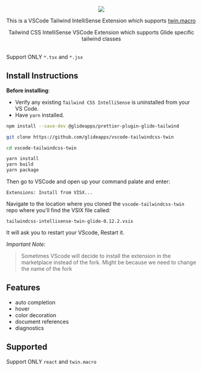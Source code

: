 <p align="center">
  <img src="https://i.imgur.com/U2PIUW2.jpeg">
</p>

This is a VSCode Tailwind IntelliSense Extension which supports [twin.macro](https://github.com/ben-rogerson/twin.macro)

<div align="center">
 Tailwind CSS IntelliSense VSCode Extension which supports Glide specific tailwind classes
</div>

<br>

Support ONLY `*.tsx` and `*.jsx`

## Install Instructions

**Before installing**:

-   Verify any existing `Tailwind CSS IntelliSense` is uninstalled from your VS Code.
-   Have `yarn` installed.

```bash
npm install --save-dev @glideapps/prettier-plugin-glide-tailwind

git clone https://github.com/glideapps/vscode-tailwindcss-twin

cd vscode-tailwindcss-twin

yarn install
yarn build
yarn package
```

Then go to VSCode and open up your command palate and enter:

`Extensions: Install from VISX...`

Navigate to the location where you cloned the `vscode-tailwindcss-twin` repo where you'll find the VSIX file called:

`tailwindcss-intellisense-twin-glide-0.12.2.vsix`

It will ask you to restart your VScode, Restart it.

_Important Note:_

> Sometimes VScode will decide to install the extension in the marketplace instead of the fork. Might be because we need to change the name of the fork

## Features

-   auto completion
-   hover
-   color decoration
-   document references
-   diagnostics

## Supported

Support ONLY `react` and `twin.macro`
